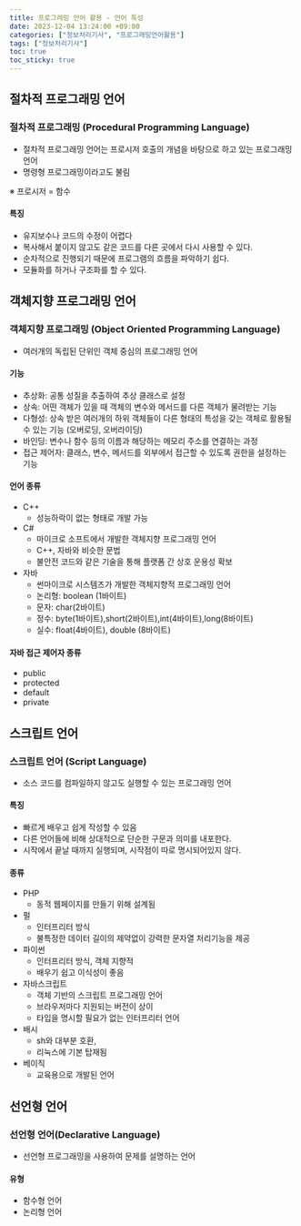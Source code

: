 ```yaml
---
title: 프로그래밍 언어 활용 - 언어 특성
date: 2023-12-04 13:24:00 +09:00
categories: ["정보처리기사", "프로그래밍언어활용"]
tags: ["정보처리기사"]
toc: true
toc_sticky: true
---
```


## 절차적 프로그래밍 언어

### 절차적 프로그래밍 (Procedural Programming Language)

- 절차적 프로그래밍 언어는 프로시저 호출의 개념을 바탕으로 하고 있는 프로그래밍 언어
- 명령형 프로그래밍이라고도 불림

※ 프로시저 = 함수

#### 특징

- 유지보수나 코드의 수정이 어렵다
- 복사해서 붙이지 않고도 같은 코드를 다른 곳에서 다시 사용할 수 있다.
- 순차적으로 진행되기 때문에 프로그램의 흐름을 파악하기 쉽다.
- 모듈화를 하거나 구조화를 할 수 있다.

## 객체지향 프로그래밍 언어

### 객체지향 프로그래밍 (Object Oriented Programming Language)

- 여러개의 독립된 단위인 객체 중심의 프로그래밍 언어

#### 기능

- 추상화: 공통 성질을 추출하여 추상 클래스로 설정
- 상속: 어떤 객체가 있을 때 객체의 변수와 메서드를 다른 객체가 물려받는 기능
- 다형성: 상속 받은 여러개의 하위 객체들이 다른 형태의 특성을 갖는 객체로 활용될 수 있는 기능 (오버로딩, 오버라이딩)
- 바인딩: 변수나 함수 등의 이름과 해당하는 메모리 주소를 연결하는 과정
- 접근 제어자: 클래스, 변수, 메서드를 외부에서 접근할 수 있도록 권한을 설정하는 기능

#### 언어 종류

- C++
  - 성능하락이 없는 형태로 개발 가능
- C#
  - 마이크로 소프트에서 개발한 객체지향 프로그래밍 언어
  - C++, 자바와 비슷한 문법
  - 불안전 코드와 같은 기술을 통해 플랫폼 간 상호 운용성 확보
- 자바
  - 썬마이크로 시스템즈가 개발한 객체지향적 프로그래밍 언어
  - 논리형: boolean (1바이트)
  - 문자: char(2바이트)
  - 정수: byte(1바이트),short(2바이트),int(4바이트),long(8바이트)
  - 실수: float(4바이트), double (8바이트)

#### 자바 접근 제어자 종류

- public
- protected
- default
- private

## 스크립트 언어

### 스크립트 언어 (Script Language)

- 소스 코드를 컴파일하지 않고도 실행할 수 있는 프로그래밍 언어

#### 특징

- 빠르게 배우고 쉽게 작성할 수 있음
- 다른 언어들에 비해 상대적으로 단순한 구문과 의미를 내포한다.
- 시작에서 끝날 때까지 실행되며, 시작점이 따로 명시되어있지 않다.

#### 종류

- PHP
  - 동적 웹페이지를 만들기 위해 설계됨
- 펄
  - 인터프리터 방식
  - 불특정한 데이터 길이의 제약없이 강력한 문자열 처리기능을 제공
- 파이썬
  - 인터프리터 방식, 객체 지향적
  - 배우기 쉽고 이식성이 좋음
- 자바스크립트
  - 객체 기반의 스크립트 프로그래밍 언어
  - 브라우저마다 지원되는 버전이 상이
  - 타입을 명시할 필요가 없는 인터프리터 언어
- 배시
  - sh와 대부분 호환,
  - 리눅스에 기본 탑재됨
- 베이직
  - 교육용으로 개발된 언어

## 선언형 언어

### 선언형 언어(Declarative Language)

- 선언형 프로그래밍을 사용하여 문제를 설명하는 언어

#### 유형

- 함수형 언어
- 논리형 언어
